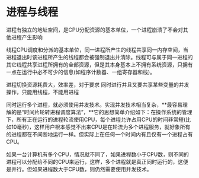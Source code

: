 # 进程与线程

进程有独立的地址空间，是CPU分配资源的基本单位，一个进程崩溃了不会对其他进程产生影响

线程CPU调度和分派的基本单位，同一进程所产生的线程共享同一内存空间，当进程退出时该进程所产生的线程都会被强制退出并清除。线程可与属于同一进程的其它线程共享进程所拥有的全部资源，但是其本身基本上不拥有系统资源，只拥有一点在运行中必不可少的信息(如程序计数器、一组寄存器和栈)。

进程切换资源耗费大，效率差，对于要求 同时进行并且又要共享某些变量的并发操作，只能用线程，不能用进程

同时运行多个进程，就必须使用并发技术。实现并发技术相当复杂，**最容易理解的是“时间片轮转进程调度算法”，**它的思想简单介绍如下：在操作系统的管理下，所有正在运行的进程轮流使用CPU，每个进程允许占用CPU的时间非常短(比如10毫秒)，这样用户根本感觉不出来CPU是在轮流为多个进程服务，就好象所有的进程都在不间断地运行一样。但实际上在任何一个时间内有且仅有一个进程占有CPU。



如果一台计算机有多个CPU，情况就不同了，如果进程数小于CPU数，则不同的进程可以分配给不同的CPU来运行，这样，多个进程就是真正同时运行的，这便是并行。但如果进程数大于CPU数，则仍然需要使用并发技术。